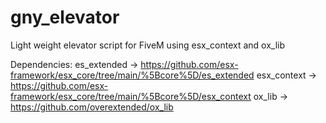 # gny_elevator
Light weight elevator script for FiveM using esx_context and ox_lib

Dependencies:
es_extended -> https://github.com/esx-framework/esx_core/tree/main/%5Bcore%5D/es_extended
esx_context -> https://github.com/esx-framework/esx_core/tree/main/%5Bcore%5D/esx_context
ox_lib -> https://github.com/overextended/ox_lib
